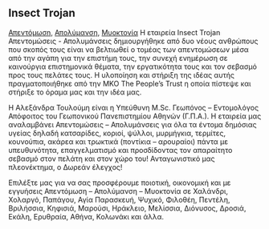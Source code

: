 ## Insect Trojan
<a title="Απεντόμωση" href="https://www.insect.gr">Απεντόμωση</a>, <a title="Απολύμανση" href="https://www.insect.gr/apolymansh/">Απολύμανση</a>, <a title="Μυοκτονία" href="https://www.insect.gr/myoktonia/">Μυοκτονία</a>
Η εταιρεία Insect Trojan Απεντομώσεις - Απολυμάνσεις δημιουργήθηκε από δυο νέους ανθρώπους που σκοπός τους είναι να βελτιωθεί ο τομέας των απεντομώσεων μέσα από την αγάπη για την επιστήμη τους, την συνεχή ενημέρωση σε καινούργια επιστημονικά θέματα, την εργατικότητα τους και τον σεβασμό προς τους πελάτες τους.
Η υλοποίηση και στήριξη της ιδέας αυτής πραγματοποιήθηκε από την ΜΚΟ The People’s Trust η οποία πίστεψε και στήριξε το όραμα μας και την ιδέα μας.
 
Η Αλεξάνδρα Τουλούμη είναι η Υπεύθυνη M.Sc. Γεωπόνος – Εντομολόγος Απόφοιτος του Γεωπονικού Πανεπιστημίου Αθηνών (Γ.Π.Α.).
Η εταιρεία μας αναλαμβάνει Απεντομώσεις – Απολυμάνσεις για όλα τα έντομα δημόσιας υγείας δηλαδή κατσαρίδες, κοριοί, ψύλλοι, μυρμήγκια, τερμίτες, κουνούπια, ακάρεα και τρωκτικά (ποντίκια – αρουραίοι) πάντα με υπευθυνότητα, επαγγελματισμό και προσδίδοντας τον απαραίτητο σεβασμό στον πελάτη και στον χώρο του! Ανταγωνιστικό μας πλεονέκτημα, ο Δωρεάν έλεγχος!
 
Επιλέξτε μας για να σας προσφέρουμε ποιοτική, οικονομική και με εγγυήσεις Απεντόμωση – Απολύμανση – Μυοκτονία σε
Χαλάνδρι, Χολαργό, Παπάγου, Αγία Παρασκευή, Ψυχικό, Φιλοθέη, Πεντέλη, Βριλήσσια, Κηφισιά, Μαρούσι, Ηράκλειο, Μελίσσια, Διόνυσος, Δροσιά, Εκάλη, Ερυθραία, Αθήνα, Κολωνάκι και άλλα.
